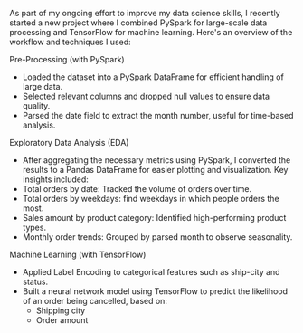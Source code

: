 As part of my ongoing effort to improve my data science skills, I recently started a new project where I combined PySpark for large-scale data processing and TensorFlow for machine learning. 
Here's an overview of the workflow and techniques I used:

Pre-Processing (with PySpark)
- Loaded the dataset into a PySpark DataFrame for efficient handling of large data.
- Selected relevant columns and dropped null values to ensure data quality.
- Parsed the date field to extract the month number, useful for time-based analysis.

Exploratory Data Analysis (EDA)
- After aggregating the necessary metrics using PySpark, I converted the results to a Pandas DataFrame for easier plotting and visualization. Key insights included:
- Total orders by date: Tracked the volume of orders over time.
- Total orders by weekdays: find weekdays in which people orders the most.
- Sales amount by product category: Identified high-performing product types.
- Monthly order trends: Grouped by parsed month to observe seasonality.

Machine Learning (with TensorFlow)
- Applied Label Encoding to categorical features such as ship-city and status.
- Built a neural network model using TensorFlow to predict the likelihood of an order being cancelled, based on:
  - Shipping city
  - Order amount
